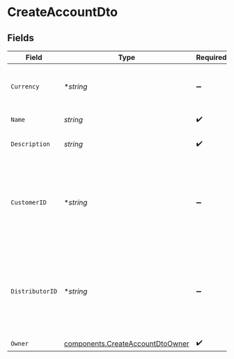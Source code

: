 # CreateAccountDto


## Fields

| Field                                                                                                      | Type                                                                                                       | Required                                                                                                   | Description                                                                                                |
| ---------------------------------------------------------------------------------------------------------- | ---------------------------------------------------------------------------------------------------------- | ---------------------------------------------------------------------------------------------------------- | ---------------------------------------------------------------------------------------------------------- |
| `Currency`                                                                                                 | **string*                                                                                                  | :heavy_minus_sign:                                                                                         | Currency of all transactions in the account                                                                |
| `Name`                                                                                                     | *string*                                                                                                   | :heavy_check_mark:                                                                                         | Name of the account                                                                                        |
| `Description`                                                                                              | *string*                                                                                                   | :heavy_check_mark:                                                                                         | Short-form description of the account                                                                      |
| `CustomerID`                                                                                               | **string*                                                                                                  | :heavy_minus_sign:                                                                                         | Unique identifier of the customer linked to this account. (Only applicable when `distributorId` is `null`) |
| `DistributorID`                                                                                            | **string*                                                                                                  | :heavy_minus_sign:                                                                                         | Unique identifier of the distributor linked to this account. (Only applicable when `customerId` is `null`) |
| `Owner`                                                                                                    | [components.CreateAccountDtoOwner](../../models/components/createaccountdtoowner.md)                       | :heavy_check_mark:                                                                                         | N/A                                                                                                        |
